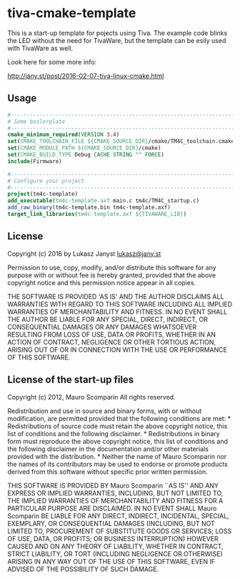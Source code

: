tiva-cmake-template
===================

This is a start-up template for pojects using Tiva. The example code blinks the
LED without the need for TivaWare, but the template can be esily used with
TivaWare as well.

Look here for some more info:

http://jany.st/post/2016-02-07-tiva-linux-cmake.html

Usage
-----

```cmake
#-------------------------------------------------------------------------------
# Some boilerplate
#-------------------------------------------------------------------------------
cmake_minimum_required(VERSION 3.4)
set(CMAKE_TOOLCHAIN_FILE ${CMAKE_SOURCE_DIR}/cmake/TM4C_toolchain.cmake)
set(CMAKE_MODULE_PATH ${CMAKE_SOURCE_DIR}/cmake)
set(CMAKE_BUILD_TYPE Debug CACHE STRING "" FORCE)
include(Firmware)

#-------------------------------------------------------------------------------
# Configure your project
#-------------------------------------------------------------------------------
project(tm4c-template)
add_executable(tm4c-template.axf main.c tm4c/TM4C_startup.c)
add_raw_binary(tm4c-template.bin tm4c-template.axf)
target_link_libraries(tm4c-template.axf ${TIVAWARE_LIB})
```

License
-------

Copyright (c) 2016 by Lukasz Janyst <lukasz@jany.st>

Permission to use, copy, modify, and/or distribute this software for any
purpose with or without fee is hereby granted, provided that the above
copyright notice and this permission notice appear in all copies.

THE SOFTWARE IS PROVIDED 'AS IS' AND THE AUTHOR DISCLAIMS ALL WARRANTIES
WITH REGARD TO THIS SOFTWARE INCLUDING ALL IMPLIED WARRANTIES OF
MERCHANTABILITY AND FITNESS. IN NO EVENT SHALL THE AUTHOR BE LIABLE FOR
ANY SPECIAL, DIRECT, INDIRECT, OR CONSEQUENTIAL DAMAGES OR ANY DAMAGES
WHATSOEVER RESULTING FROM LOSS OF USE, DATA OR PROFITS, WHETHER IN AN
ACTION OF CONTRACT, NEGLIGENCE OR OTHER TORTIOUS ACTION, ARISING OUT OF
OR IN CONNECTION WITH THE USE OR PERFORMANCE OF THIS SOFTWARE.

License of the start-up files
-----------------------------

Copyright (c) 2012, Mauro Scomparin
All rights reserved.

Redistribution and use in source and binary forms, with or without
modification, are permitted provided that the following conditions are met:
    * Redistributions of source code must retain the above copyright
      notice, this list of conditions and the following disclaimer.
    * Redistributions in binary form must reproduce the above copyright
      notice, this list of conditions and the following disclaimer in the
      documentation and/or other materials provided with the distribution.
    * Neither the name of Mauro Scomparin nor the
      names of its contributors may be used to endorse or promote products
      derived from this software without specific prior written permission.

THIS SOFTWARE IS PROVIDED BY Mauro Scomparin ``AS IS'' AND ANY
EXPRESS OR IMPLIED WARRANTIES, INCLUDING, BUT NOT LIMITED TO, THE IMPLIED
WARRANTIES OF MERCHANTABILITY AND FITNESS FOR A PARTICULAR PURPOSE ARE
DISCLAIMED. IN NO EVENT SHALL Mauro Scomparin BE LIABLE FOR ANY
DIRECT, INDIRECT, INCIDENTAL, SPECIAL, EXEMPLARY, OR CONSEQUENTIAL DAMAGES
(INCLUDING, BUT NOT LIMITED TO, PROCUREMENT OF SUBSTITUTE GOODS OR SERVICES;
LOSS OF USE, DATA, OR PROFITS; OR BUSINESS INTERRUPTION) HOWEVER CAUSED AND
ON ANY THEORY OF LIABILITY, WHETHER IN CONTRACT, STRICT LIABILITY, OR TORT
(INCLUDING NEGLIGENCE OR OTHERWISE) ARISING IN ANY WAY OUT OF THE USE OF THIS
SOFTWARE, EVEN IF ADVISED OF THE POSSIBILITY OF SUCH DAMAGE.
